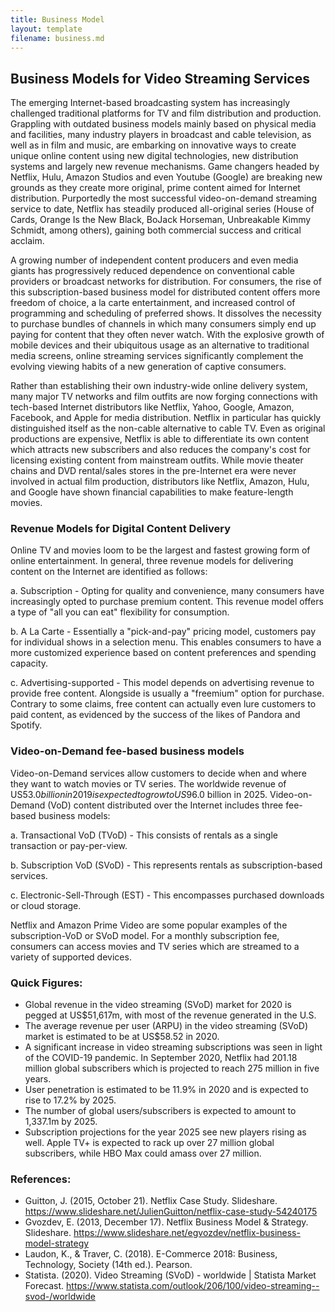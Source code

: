 ```yaml
---
title: Business Model
layout: template
filename: business.md
--- 
```


## Business Models for Video Streaming Services

The emerging Internet-based broadcasting system has increasingly challenged traditional platforms for TV and film distribution and production. Grappling with outdated business models mainly based on physical media and facilities, many industry players in broadcast and cable television, as well as in film and music, are embarking on innovative ways to create unique online content using new digital technologies, new distribution systems and largely new revenue mechanisms. 
Game changers headed by Netflix, Hulu, Amazon Studios and even Youtube (Google) are breaking new grounds as they create more original, prime content aimed for Internet distribution. Purportedly the most successful video-on-demand streaming service to date, Netflix has steadily produced all-original series (House of Cards, Orange Is the New Black, BoJack Horseman, Unbreakable Kimmy Schmidt, among others), gaining both commercial success and critical acclaim. 

A growing number of independent content producers and even media giants has progressively reduced dependence on conventional cable providers or broadcast networks for distribution. For consumers, the rise of this subscription-based business model for distributed content offers more freedom of choice, a la carte entertainment, and increased control of programming and scheduling of preferred shows. It dissolves the necessity to purchase bundles of channels in which many consumers simply end up paying for content that they often never watch. With the explosive growth of mobile devices and their ubiquitous usage as an alternative to traditional media screens, online streaming services significantly complement the evolving viewing habits of a new generation of captive consumers. 

Rather than establishing their own industry-wide online delivery system, many major TV networks and film outfits are now forging connections with tech-based Internet distributors like Netflix, Yahoo, Google, Amazon, Facebook, and Apple for media distribution. Netflix in particular has quickly distinguished itself as the non-cable alternative to cable TV. Even as original productions are expensive, Netflix is able to differentiate its own content which attracts new subscribers and also reduces the company's cost for licensing existing content from mainstream outfits. While movie theater chains and DVD rental/sales stores in the pre-Internet era were never involved in actual film production, distributors like Netflix, Amazon, Hulu, and Google have shown financial capabilities to make feature-length movies. 

### Revenue Models for Digital Content Delivery

Online TV and movies loom to be the largest and fastest growing form of online entertainment. In general, three revenue models for delivering content on the Internet are identified as follows: 

a. Subscription - Opting for quality and convenience, many consumers have increasingly opted to purchase premium content. This revenue model offers a type of "all you can eat" flexibility for consumption.

b. A La Carte - Essentially a "pick-and-pay" pricing model, customers pay for individual shows in a selection menu. This enables consumers to have a more customized experience based on content preferences and spending capacity.

c. Advertising-supported - This model depends on advertising revenue to provide free content. Alongside is  usually a "freemium" option for purchase. Contrary to some claims, free content can actually even lure customers to paid content, as evidenced by the success of the likes of Pandora and Spotify.

### Video-on-Demand fee-based business models

Video-on-Demand services allow customers to decide when and where they want to watch movies or TV series. The worldwide revenue of US$53.0 billion in 2019 is expected to grow to US$96.0 billion in 2025. Video-on-Demand (VoD) content distributed over the Internet includes three fee-based business models: 

a. Transactional VoD (TVoD) - This consists of rentals as a single transaction or pay-per-view. 

b. Subscription VoD (SVoD) - This represents rentals as subscription-based services.

c. Electronic-Sell-Through (EST) - This encompasses purchased downloads or cloud storage. 

Netflix and Amazon Prime Video are some popular examples of the subscription-VoD or SVoD model. For a monthly subscription fee, consumers can access movies and TV series which are streamed to a variety of supported devices. 

### Quick Figures:

* Global revenue in the video streaming (SVoD) market for 2020 is pegged at US$51,617m, with most of the revenue generated in the U.S.
* The average revenue per user (ARPU) in the video streaming (SVoD) market is estimated to be at US$58.52 in 2020.
* A significant increase in video streaming subscriptions was seen in light of the COVID-19 pandemic. In September 2020, Netflix had 201.18 million global subscribers which is projected to reach 275 million in five years. 
* User penetration is estimated to be 11.9% in 2020 and is expected to rise to 17.2% by 2025.
* The number of global users/subscribers is expected to amount to 1,337.1m by 2025.
* Subscription projections for the year 2025 see new players rising as well. Apple TV+ is expected to rack up over 27 million global subscribers, while HBO Max could amass over 27 million.

### References:
* Guitton, J. (2015, October 21). Netflix Case Study. Slideshare. https://www.slideshare.net/JulienGuitton/netflix-case-study-54240175
* Gvozdev, E. (2013, December 17). Netflix Business Model & Strategy. Slideshare. https://www.slideshare.net/egvozdev/netflix-business-model-strategy
* Laudon, K., & Traver, C. (2018). E-Commerce 2018: Business, Technology, Society (14th ed.). Pearson.
* Statista. (2020). Video Streaming (SVoD) - worldwide | Statista Market Forecast. https://www.statista.com/outlook/206/100/video-streaming--svod-/worldwide

